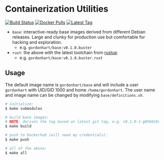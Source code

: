 # Containerization Utilities
[![Build Status](https://travis-ci.org/gordonhart/containerization.svg?branch=master)](https://travis-ci.org/gordonhart/containerization)
[![Docker Pulls](https://img.shields.io/docker/pulls/gordonhart/base?style=flat&logo=docker)](https://hub.docker.com/r/gordonhart/base)
[![Latest Tag](https://img.shields.io/github/v/tag/gordonhart/containerization?label=latest)](https://github.com/gordonhart/containerization/releases)

- `base`: interactive-ready base images derived from different Debian releases.
  Large and clunky for production use but comfortable for hacking and
  exploration.
    - e.g. `gordonhart/base:v0.1.0.buster`
- `rust`: the above with the latest toolchain from [rustup](https://rustup.rs/)
    - e.g. `gordonhart/base:v0.1.0.buster.rust`

## Usage

The default image name is `gordonhart/base` and will include a user `gordonhart`
with UID/GID 1000 and home `/home/gordonhart`. The user name and image name can
be changed by modifying `base/definitions.sh`.

```bash
# initialize:
$ make submodules

# build base images:
# NOTE: derives the tag based on latest git tag, e.g. v0.1.0-1-g05661be
$ make build

# push to Dockerhub (will need my credentials):
$ make push

# all of the above:
$ make all
```
